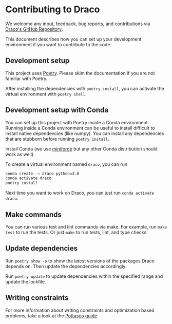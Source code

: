 # Contributing to Draco

We welcome any input, feedback, bug reports, and contributions via [Draco's GitHub Repository](https://github.com/cmudig/draco2).

This document describes how you can set up your development environment if you want to contribute to the code.

## Development setup

This project uses [Poetry](https://python-poetry.org). Please skim the documentation if you are not familiar with Poetry.

After installing the dependencies with `poetry install`, you can activate the virtual environment with `poetry shell`.

## Development setup with Conda

You can set up this project with Poetry inside a Conda environment. Running inside a Conda environment can be useful to install difficult to install native dependencies (like numpy). You can install any dependencies that are stubborn before running `poetry install`.

Install Conda (we use [miniforge](https://github.com/conda-forge/miniforge) but any other Conda distribution should work as well).

To create a virtual environment named `draco`, you can run

```sh
conda create -n draco python=3.8
conda activate draco
poetry install
```

Next time you want to work on Draco, you can just run `conda activate draco`.

## Make commands

You can run various test and lint commands via make. For example, run `make test` to run the tests. Or just `make` to run tests, lint, and type checks.

## Update dependencies

Run `poetry show -o` to show the latest versions of the packages Draco depends on. Then update the dependencies accordingly.

Run `poetry update` to update dependencies within the specified range and update the lockfile.

## Writing constraints

For more information about writing constraints and optimization based problems, take a look at the [Pottasco guide](https://github.com/potassco/guide/releases/)